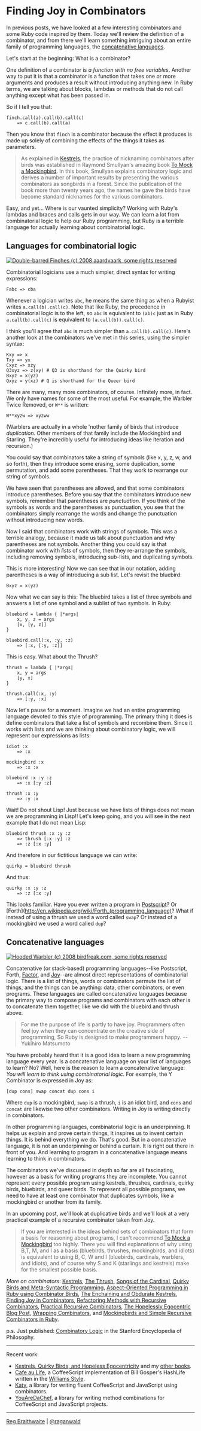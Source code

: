 Finding Joy in Combinators
===

In previous posts, we have looked at a few interesting combinators and some Ruby code inspired by them. Today we'll review the definition of a combinator, and from there we'll learn something intriguing about an entire family of programming languages, the [concatenative languages](http://en.wikipedia.org/wiki/Concatenative_programming_language "Concatenative programming language - Wikipedia, the free encyclopedia").

Let's start at the beginning: What is a combinator? 

One definition of a combinator is *a function with no free variables*. Another way to put it is that a combinator is a function that takes one or more arguments and produces a result without introducing anything new. In Ruby terms, we are talking about blocks, lambdas or methods that do not call anything except what has been passed in.

So if I tell you that:

	finch.call(a).call(b).call(c)
		=> c.call(b).call(a)

Then you know that `finch` is a combinator because the effect it produces is made up solely of combining the effects of the things it takes as parameters.

> As explained in [Kestrels](http://github.com/raganwald/homoiconic/tree/master/2008-10-29/kestrel.markdown#readme), the practice of nicknaming combinators after birds was established in Raymond Smullyan's amazing book [To Mock a Mockingbird](http://www.amazon.com/gp/product/0192801422?ie=UTF8&tag=raganwald001-20&linkCode=as2&camp=1789&creative=9325&creativeASIN=0192801422). In this book, Smullyan explains combinatory logic and derives a number of important results by presenting the various combinators as songbirds in a forest. Since the publication of the book more than twenty years ago, the names he gave the birds have become standard nicknames for the various combinators.  

Easy, and yet... Where is our vaunted simplicity? Working with Ruby's lambdas and braces and calls gets in our way. We can learn a lot from combinatorial logic to help our Ruby programming, but Ruby is a terrible language for actually learning about combinatorial logic.

Languages for combinatorial logic
---

[![Double-barred Finches (c) 2008 aaardvaark, some rights reserved](http://farm2.static.flickr.com/1341/1353993093_57128dd3ab.jpg)](http://flickr.com/photos/ozjulian/1353993093// "Double-barred Finches (c) 2008 aaardvaark, some rights reserved") 

Combinatorial logicians use a much simpler, direct syntax for writing expressions:

	Fabc => cba

Whenever a logician writes `abc`, he means the same thing as when a Rubyist writes `a.call(b).call(c)`. Note that like Ruby, the precedence in combinatorial logic is to the left, so `abc` is equivalent to `(ab)c` just as in Ruby `a.call(b).call(c)` is equivalent to `(a.call(b)).call(c)`.

I think you'll agree that `abc` is much simpler than `a.call(b).call(c)`. Here's another look at the combinators we've met in this series, using the simpler syntax:

	Kxy => x
	Txy => yx
	Cxyz => xzy
	Q3xyz => z(xy) # Q3 is shorthand for the Quirky bird
	Bxyz = x(yz)
	Qxyz = y(xz) # Q is shorthand for the Queer bird

There are many, many more combinators, of course. Infinitely more, in fact. We only have names for some of the most useful. For example, the Warbler Twice Removed, or `W**` is written:

	W**xyzw => xyzww

(Warblers are actually in a whole 'nother family of birds that introduce *duplication*. Other members of that family include the Mockingbird and Starling. They're incredibly useful for introducing ideas like iteration and recursion.)

You could say that combinators take a string of symbols (like x, y, z, w, and so forth), then they introduce some erasing, some duplication, some permutation, and add some parentheses. That they work to rearrange our string of symbols.

We have seen that parentheses are allowed, and that some combinators introduce parentheses. Before you say that the combinators introduce new symbols, remember that parentheses are *punctuation*. If you think of the symbols as words and the parentheses as punctuation, you see that the combinators simply rearrange the words and change the punctuation without introducing new words.

Now I said that combinators work with strings of symbols. This was a terrible analogy, because it made us talk about punctuation and why parentheses are not symbols. Another thing you could say is that combinator work with *lists* of symbols, then they re-arrange the symbols, including removing symbols, introducing sub-lists, and duplicating symbols.

This is more interesting! Now we can see that in our notation, adding parentheses is a way of introducing a sub list. Let's revisit the bluebird:

	Bxyz = x(yz)

Now what we can say is this: The bluebird takes a list of three symbols and answers a list of one symbol and a sublist of two symbols. In Ruby:

	bluebird = lambda { |*args|
		x, y, z = args
		[x, [y, z]]
	}
	
	bluebird.call(:x, :y, :z)
		=> [:x, [:y, :z]]

This is easy. What about the Thrush?

	thrush = lambda { |*args|
		x, y = args
		[y, x]
	}
	
	thrush.call(:x, :y)
		=> [:y, :x]

Now let's pause for a moment. Imagine we had an entire programming language devoted to this style of programming. The primary thing it does is define combinators that take a list of symbols and recombine them. Since it works with lists and we are thinking about combinatory logic, we will represent our expressions as lists:

	idiot :x
		=> :x

	mockingbird :x
		=> :x :x

	bluebird :x :y :z
		=> :x [:y :z]

	thrush :x :y
		=> :y :x

Wait! Do not shout Lisp! Just because we have lists of things does not mean we are programming in Lisp!! Let's keep going, and you will see in the next example that I do not mean Lisp:

	bluebird thrush :x :y :z
		=> thrush [:x :y] :z
		=> :z [:x :y]

And therefore in our fictitious language we can write:

	quirky = bluebird thrush

And thus:

	quirky :x :y :z
		=> :z [:x :y]

This looks familiar. Have you ever written a program in [Postscript](http://en.wikipedia.org/wiki/PostScript "PostScript - Wikipedia, the free encyclopedia")? Or [Forth](http://en.wikipedia.org/wiki/Forth_(programming_language)? What if instead of using a thrush we used a word called `swap`? Or instead of a mockingbird we used a word called `dup`?

Concatenative languages
---
	
[![Hooded Warbler (c) 2008 birdfreak.com, some rights reserved](http://farm3.static.flickr.com/2095/2490084287_06e4ac8380_d.jpg)](http://flickr.com/photos/birdfreak/2490084287/ "Hooded Warbler (c) 2008 birdfreak.com, some rights reserved")  

Concatenative (or stack-based) programming languages--like Postscript, Forth, [Factor](http://www.factorcode.org/ "Factor programming language"), and [Joy](http://www.latrobe.edu.au/philosophy/phimvt/joy/j00ovr.htmll)--are almost direct representations of combinatorial logic. There is a list of things, words or combinators permute the list of things, and the things can be anything: data, other combinators, or even programs. These languages are called concatenative languages because the primary way to compose programs and combinators with each other is to concatenate them together, like we did with the bluebird and thrush above.

> For me the purpose of life is partly to have joy. Programmers often feel joy when they can concentrate on the creative side of programming, So Ruby is designed to make programmers happy.
--Yukihiro Matsumoto

You have probably heard that it is a good idea to learn a new programming language every year. Is a concatenative language on your list of languages to learn? No? Well, here is the reason to learn a concatenative language: *You will learn to think using combinatorial logic*. For example, the Y Combinator is expressed in Joy as:

	[dup cons] swap concat dup cons i
	
Where `dup` is a mockingbird, `swap` is a thrush, `i` is an idiot bird, and `cons` and `concat` are likewise two other combinators. Writing in Joy is writing directly in combinators.

In other programming languages, combinatorial logic is an underpinning. It helps us explain and prove certain things, It inspires us to invent certain things. It is behind everything we do. That's good. But in a concatenative language, it is not an underpinning or behind a curtain. It is right out there in front of you. And learning to program in a concatenative language means learning to think in combinators.

The combinators we've discussed in depth so far are all fascinating, however as a basis for writing programs they are incomplete. You cannot represent every possible program using kestrels, thrushes, cardinals, quirky birds, bluebirds, and queer birds. To represent all possible programs, we need to have at least one combinator that duplicates symbols, like a mockingbird or another from its family.

In an upcoming post, we'll look at duplicative birds and we'll look at a very practical example of a recursive combinator taken from Joy.

> If you are interested in the ideas behind sets of combinators that form a basis for reasoning about programs, I can't recommend [To Mock a Mockingbird](http://www.amazon.com/gp/product/0192801422?ie=UTF8&tag=raganwald001-20&linkCode=as2&camp=1789&creative=9325&creativeASIN=0192801422) too highly. There you will find explanations of why using B,T, M, and I as a basis (bluebirds, thrushes, mockingbirds, and idiots) is equivalent to using B, C, W and I (bluebirds, cardinals, warblers, and idiots), and of course why S and K (starlings and kestrels) make for the smallest possible basis.

_More on combinators_: [Kestrels](http://github.com/raganwald/homoiconic/tree/master/2008-10-29/kestrel.markdown#readme), [The Thrush](http://github.com/raganwald/homoiconic/tree/master/2008-10-30/thrush.markdown#readme), [Songs of the Cardinal](http://github.com/raganwald/homoiconic/tree/master/2008-10-31/songs_of_the_cardinal.markdown#readme), [Quirky Birds and Meta-Syntactic Programming](http://github.com/raganwald/homoiconic/tree/master/2008-11-04/quirky_birds_and_meta_syntactic_programming.markdown#readme), [Aspect-Oriented Programming in Ruby using Combinator Birds](http://github.com/raganwald/homoiconic/tree/master/2008-11-07/from_birds_that_compose_to_method_advice.markdown#readme), [The Enchaining and Obdurate Kestrels](http://github.com/raganwald/homoiconic/tree/master/2008-11-12/the_obdurate_kestrel.md#readme), [Finding Joy in Combinators](http://github.com/raganwald/homoiconic/tree/master/2008-11-16/joy.md#readme), [Refactoring Methods with Recursive Combinators](http://github.com/raganwald/homoiconic/tree/master/2008-11-23/recursive_combinators.md#readme), [Practical Recursive Combinators](http://github.com/raganwald/homoiconic/tree/master/2008-11-26/practical_recursive_combinators.md#readme), [The Hopelessly Egocentric Blog Post](http://github.com/raganwald/homoiconic/tree/master/2009-02-02/hopeless_egocentricity.md#readme), [Wrapping Combinators](http://github.com/raganwald/homoiconic/tree/master/2009-06-29/wrapping_combinators.md#readme), and [Mockingbirds and Simple Recursive Combinators in Ruby](https://github.com/raganwald/homoiconic/blob/master/2011/11/mockingbirds.md#readme).

p.s. Just published: [Combinatory Logic](http://plato.stanford.edu/entries/logic-combinatory/) in the Stanford Encyclopedia of Philosophy.

---

Recent work:

* [Kestrels, Quirky Birds, and Hopeless Egocentricity](http://leanpub.com/combinators) and my [other books](http://leanpub.com/u/raganwald).
* [Cafe au Life](http://recursiveuniver.se), a CoffeeScript implementation of Bill Gosper's HashLife written in the [Williams Style](https://github.com/raganwald/homoiconic/blob/master/2011/11/COMEFROM.md).
* [Katy](http://github.com/raganwald/Katy), a library for writing fluent CoffeeScript and JavaScript using combinators.
* [YouAreDaChef](http://github.com/raganwald/YouAreDaChef), a library for writing method combinations for CoffeeScript and JavaScript projects.

---

[Reg Braithwaite](http://braythwayt.com) | [@raganwald](http://twitter.com/raganwald)